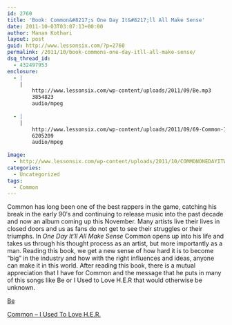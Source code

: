 ```yaml
---
id: 2760
title: 'Book: Common&#8217;s One Day It&#8217;ll All Make Sense'
date: 2011-10-03T03:07:13+00:00
author: Manan Kothari
layout: post
guid: http://www.lessonsix.com/?p=2760
permalink: /2011/10/book-commons-one-day-itll-all-make-sense/
dsq_thread_id:
  - 432497953
enclosure:
  - |
    |
        http://www.lessonsix.com/wp-content/uploads/2011/09/Be.mp3
        3854823
        audio/mpeg
        
  - |
    |
        http://www.lessonsix.com/wp-content/uploads/2011/09/69-Common-I-Used-To-Love-H.E.R..mp3
        6205209
        audio/mpeg
        
image:
  - http://www.lessonsix.com/wp-content/uploads/2011/10/COMMONONEDAYITWILLALLMAKESENSE.jpg
categories:
  - Uncategorized
tags:
  - Common
---
```

Common has long been one of the best rappers in the game, catching his break in the early 90&#8242;s and continuing to release music into the past decade and now an album coming up this November. Many artists live their lives in closed doors and us as fans do not get to see their struggles or their triumphs. In _One Day It&#8217;ll All Make Sense_ Common opens up into his life and takes us through his thought process as an artist, but more importantly as a man. Reading this book, we get a new sense of how hard it is to become &#8220;big&#8221; in the industry and how with the right influences and ideas, anyone can make it in this world. After reading this book, there is a mutual appreciation that I have for Common and the message that he puts in many of this songs like Be or I Used to Love H.E.R that would otherwise be unknown.

[Be](http://www.lessonsix.com/wp-content/uploads/2011/09/Be.mp3)

[Common &#8211; I Used To Love H.E.R.](http://www.lessonsix.com/wp-content/uploads/2011/09/69-Common-I-Used-To-Love-H.E.R..mp3)